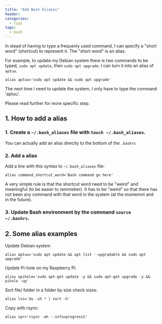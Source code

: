 ```yaml
---
title: "Add Bash Aliases"
header:
categories:
  - tips
tags:
  - bash
---
```


In stead of having to type a frequenly used command, I can specify a "short word" (shortcut) to represent it. The "short word" is an alias.

For example, to update my Debian system there is two commands to be typed, `sudo apt update`, then `sudo apt upgrade`. I can turn it into an alias of `aptuu`.

```
alias aptuu='sudo apt update && sudo apt upgrade'
```

The next time I need to update the system, I only have to type the command 'aptuu'.

Please read further for more specific step.

## 1. How to add a alias

### 1. Create a `~/.bash_aliases` file with `touch ~/.bash_aliases`.

You can actually add an alias directly to the bottom of the `.bashrc`

### 2. Add a alias

Add a line with this syntax to `~/.bash_aliases` file:

```
alias command_shortcut_word='Bash command go here'
```

A very simple rule is that the shortcut word need to be "weird" and meaningful (to be easier to remmeber). It has to be "weird" so that there has not been any command with that word in the system (at the momemnt and in the future).

### 3. Update Bash environment by the command `source ~/.bashrc`.

## 2. Some alias examples

Update Debian system

```
alias aptuu='sudo apt update && apt list --upgradable && sudo apt upgrade'
```

Update Pi-hole on my Raspberry Pi:

```
alias upihole='sudo apt-get update -y && sudo apt-get upgrade -y && pihole -up'
```

Sort file/ folder in a folder by size check sizes:

```
alias lss='du -sh * | sort -h'
```

Copy with rsync:

```
alias cpr='rsync -ah --info=progress2'
```
